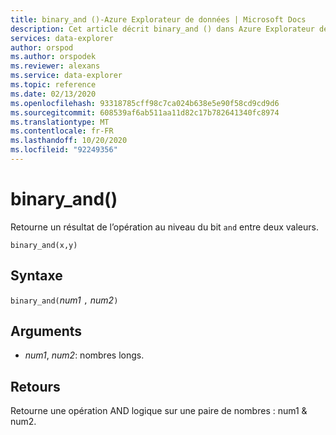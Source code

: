 ```yaml
---
title: binary_and ()-Azure Explorateur de données | Microsoft Docs
description: Cet article décrit binary_and () dans Azure Explorateur de données.
services: data-explorer
author: orspod
ms.author: orspodek
ms.reviewer: alexans
ms.service: data-explorer
ms.topic: reference
ms.date: 02/13/2020
ms.openlocfilehash: 93318785cff98c7ca024b638e5e90f58cd9cd9d6
ms.sourcegitcommit: 608539af6ab511aa11d82c17b782641340fc8974
ms.translationtype: MT
ms.contentlocale: fr-FR
ms.lasthandoff: 10/20/2020
ms.locfileid: "92249356"
---
```

# <a name="binary_and"></a>binary_and()

Retourne un résultat de l’opération au niveau du bit `and` entre deux valeurs.

```kusto
binary_and(x,y) 
```

## <a name="syntax"></a>Syntaxe

`binary_and(`*num1* `,` *num2*`)`

## <a name="arguments"></a>Arguments

* *num1*, *num2*: nombres longs.

## <a name="returns"></a>Retours

Retourne une opération AND logique sur une paire de nombres : num1 & num2.